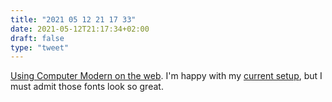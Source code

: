 ```yaml
---
title: "2021 05 12 21 17 33"
date: 2021-05-12T21:17:34+02:00
draft: false
type: "tweet"
---
```

[Using Computer Modern on the web](https://www.checkmyworking.com/cm-web-fonts/). I'm happy with my [current setup](https://aliquote.org/post/site-redesign/), but I must admit those fonts look so great.

